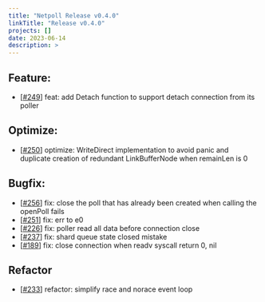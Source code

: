 ```yaml
---
title: "Netpoll Release v0.4.0"
linkTitle: "Release v0.4.0"
projects: []
date: 2023-06-14
description: >
---
```


## Feature:

- [[#249](https://github.com/cloudwego/netpoll/pull/249)] feat: add Detach function to support detach connection from its poller

## Optimize:

- [[#250](https://github.com/cloudwego/netpoll/pull/250)] optimize: WriteDirect implementation to avoid panic and duplicate creation of redundant LinkBufferNode when remainLen is 0

## Bugfix:

- [[#256](https://github.com/cloudwego/netpoll/pull/256)] fix: close the poll that has already been created when calling the openPoll fails
- [[#251](https://github.com/cloudwego/netpoll/pull/251)] fix: err to e0
- [[#226](https://github.com/cloudwego/netpoll/pull/226)] fix: poller read all data before connection close
- [[#237](https://github.com/cloudwego/netpoll/pull/237)] fix: shard queue state closed mistake
- [[#189](https://github.com/cloudwego/netpoll/pull/189)] fix: close connection when readv syscall return 0, nil

## Refactor

- [[#233](https://github.com/cloudwego/netpoll/pull/233)] refactor: simplify race and norace event loop
